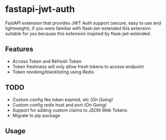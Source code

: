 # fastapi-jwt-auth
FastAPI extension that provides JWT Auth support (secure, easy to use and lightweight), if you were familiar with flask-jwt-extended this extension suitable for you because this extension inspired by flask-jwt-extended.

## Features
<ul>
  <li>Access Token and Refresh Token</li>
  <li>Token freshness will only allow fresh tokens to access endpoint</li>
  <li>Token revoking/blacklisting using Redis</li>
</ul>

## TODO
<ul>
  <li>Custom config like token expired, etc <i>(On Going)</i></li>
  <li>Custom config redis host and port <i>(On Going)</i></li>
  <li>Support for adding custom claims to JSON Web Tokens</li>
  <li>Migrate to pip package</li>
</ul>

## Usage

